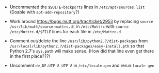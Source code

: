 - Uncommented the `$SUITE-backports` lines in `/etc/apt/sources.list` (Doable
  with `apt-add-repository`?)

- Work around <https://bugs.mutt.org/trac/ticket/2953> by replacing `source
  /usr/lib/mutt/source-muttrc.d|` in `/etc/Muttrc` with `source
  /etc/Muttrc.d/$FILE` lines for each file in `/etc/Muttrc.d`

- Comment out/delete the line `/usr/lib/python2.7/dist-packages` from
  `/usr/local/lib/python2.7/dist-packages/easy-install.pth` so that Python
  2.7's `sys.path` will make sense.  (How did that line even get there in the
  first place???)

- Uncomment `de_DE.UTF-8 UTF-8` in `/etc/locale.gen` and rerun `locale-gen`
